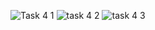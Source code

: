 ![Task 4 1](https://github.com/user-attachments/assets/39102bde-62f3-4940-948c-316d0381993a)
![task 4 2](https://github.com/user-attachments/assets/486a7616-22ee-4a0d-8cbd-02a09282e983)
![task 4 3](https://github.com/user-attachments/assets/17f24db8-dff6-4812-a478-ff593bebba9e)
